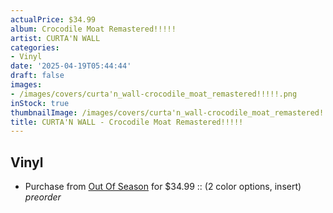 ```yaml
---
actualPrice: $34.99
album: Crocodile Moat Remastered!!!!!
artist: CURTA'N WALL
categories:
- Vinyl
date: '2025-04-19T05:44:44'
draft: false
images:
- /images/covers/curta'n_wall-crocodile_moat_remastered!!!!!.png
inStock: true
thumbnailImage: /images/covers/curta'n_wall-crocodile_moat_remastered!!!!!-thumb.png
title: CURTA'N WALL - Crocodile Moat Remastered!!!!!
---
```


## Vinyl
* Purchase from [Out Of Season](https://www.outofseasonlabel.com/products/curtan-wall-crocodile-moat-remastered-vinyl-lp-2-color-options-w-obi) for $34.99 :: (2 color options, insert) *preorder*
